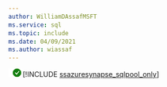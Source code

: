 ```yaml
---
author: WilliamDAssafMSFT
ms.service: sql
ms.topic: include
ms.date: 04/09/2021
ms.author: wiassaf
---
```


![yes](../media/yes-icon.png)[!INCLUDE [ssazuresynapse_sqlpool_only](../ssazuresynapse-svrless-sqlpool-only.md)]

